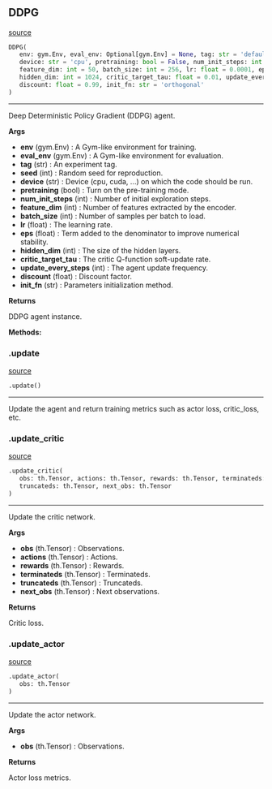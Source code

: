 #


## DDPG
[source](https://github.com/RLE-Foundation/rllte/blob/main/rllte/agent/legacy/ddpg.py/#L40)
```python 
DDPG(
   env: gym.Env, eval_env: Optional[gym.Env] = None, tag: str = 'default', seed: int = 1,
   device: str = 'cpu', pretraining: bool = False, num_init_steps: int = 2000,
   feature_dim: int = 50, batch_size: int = 256, lr: float = 0.0001, eps: float = 1e-08,
   hidden_dim: int = 1024, critic_target_tau: float = 0.01, update_every_steps: int = 2,
   discount: float = 0.99, init_fn: str = 'orthogonal'
)
```


---
Deep Deterministic Policy Gradient (DDPG) agent.


**Args**

* **env** (gym.Env) : A Gym-like environment for training.
* **eval_env** (gym.Env) : A Gym-like environment for evaluation.
* **tag** (str) : An experiment tag.
* **seed** (int) : Random seed for reproduction.
* **device** (str) : Device (cpu, cuda, ...) on which the code should be run.
* **pretraining** (bool) : Turn on the pre-training mode.
* **num_init_steps** (int) : Number of initial exploration steps.
* **feature_dim** (int) : Number of features extracted by the encoder.
* **batch_size** (int) : Number of samples per batch to load.
* **lr** (float) : The learning rate.
* **eps** (float) : Term added to the denominator to improve numerical stability.
* **hidden_dim** (int) : The size of the hidden layers.
* **critic_target_tau**  : The critic Q-function soft-update rate.
* **update_every_steps** (int) : The agent update frequency.
* **discount** (float) : Discount factor.
* **init_fn** (str) : Parameters initialization method.



**Returns**

DDPG agent instance.


**Methods:**


### .update
[source](https://github.com/RLE-Foundation/rllte/blob/main/rllte/agent/legacy/ddpg.py/#L135)
```python
.update()
```

---
Update the agent and return training metrics such as actor loss, critic_loss, etc.

### .update_critic
[source](https://github.com/RLE-Foundation/rllte/blob/main/rllte/agent/legacy/ddpg.py/#L177)
```python
.update_critic(
   obs: th.Tensor, actions: th.Tensor, rewards: th.Tensor, terminateds: th.Tensor,
   truncateds: th.Tensor, next_obs: th.Tensor
)
```

---
Update the critic network.


**Args**

* **obs** (th.Tensor) : Observations.
* **actions** (th.Tensor) : Actions.
* **rewards** (th.Tensor) : Rewards.
* **terminateds** (th.Tensor) : Terminateds.
* **truncateds** (th.Tensor) : Truncateds.
* **next_obs** (th.Tensor) : Next observations.


**Returns**

Critic loss.

### .update_actor
[source](https://github.com/RLE-Foundation/rllte/blob/main/rllte/agent/legacy/ddpg.py/#L224)
```python
.update_actor(
   obs: th.Tensor
)
```

---
Update the actor network.


**Args**

* **obs** (th.Tensor) : Observations.


**Returns**

Actor loss metrics.
